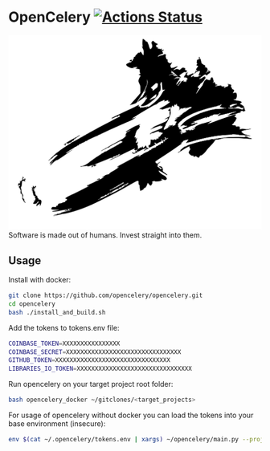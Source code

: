 
# OpenCelery [![Actions Status](https://github.com/opencelery/opencelery/workflows/docker_run/badge.svg)](https://github.com/opencelery/opencelery/actions)

![Actions Status](./docs/celery_logo.svg)
Software is made out of humans. Invest straight into them.

## Usage

Install with docker:

```bash
git clone https://github.com/opencelery/opencelery.git
cd opencelery
bash ./install_and_build.sh
```

Add the tokens to tokens.env file:

```bash
COINBASE_TOKEN=XXXXXXXXXXXXXXXX
COINBASE_SECRET=XXXXXXXXXXXXXXXXXXXXXXXXXXXXXXXX
GITHUB_TOKEN=XXXXXXXXXXXXXXXXXXXXXXXXXXXXXXXX
LIBRARIES_IO_TOKEN=XXXXXXXXXXXXXXXXXXXXXXXXXXXXXXXX
```

Run opencelery on your target project root folder:

```bash
bash opencelery_docker ~/gitclones/<target_projects>
```

For usage of opencelery without docker you can load the tokens into your base environment (insecure):

```bash
env $(cat ~/.opencelery/tokens.env | xargs) ~/opencelery/main.py --project=$PROJECT_DIR_TO_SCAN
```
